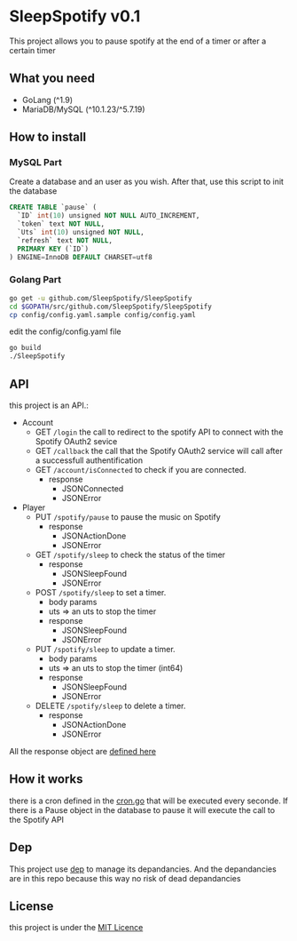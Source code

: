 # SleepSpotify v0.1
This project allows you to pause spotify at the end of a timer or after a certain timer

## What you need
- GoLang (^1.9)
- MariaDB/MySQL (^10.1.23/^5.7.19)

## How to install
### MySQL Part

Create a database and an user as you wish. After that, use this script to init the database

```sql
CREATE TABLE `pause` (
  `ID` int(10) unsigned NOT NULL AUTO_INCREMENT,
  `token` text NOT NULL,
  `Uts` int(10) unsigned NOT NULL,
  `refresh` text NOT NULL,
  PRIMARY KEY (`ID`)
) ENGINE=InnoDB DEFAULT CHARSET=utf8
```

### Golang Part
```bash
go get -u github.com/SleepSpotify/SleepSpotify
cd $GOPATH/src/github.com/SleepSpotify/SleepSpotify
cp config/config.yaml.sample config/config.yaml
```

edit the config/config.yaml file

```bash
go build
./SleepSpotify
```

## API
this project is an API.:
- Account
  - GET `/login` the call to redirect to the spotify API to connect with the Spotify OAuth2 sevice
  - GET `/callback` the call that the Spotify OAuth2 service will call after a successfull authentification
  - GET `/account/isConnected` to check if you are connected.
    - response
      - JSONConnected
      - JSONError
- Player
  - PUT `/spotify/pause` to pause the music on Spotify
    - response
      - JSONActionDone
      - JSONError
  - GET `/spotify/sleep` to check the status of the timer
    - response
      - JSONSleepFound
      - JSONError
  - POST `/spotify/sleep` to set a timer.
    -  body params
      - uts => an uts to stop the timer  
    - response
      - JSONSleepFound
      - JSONError
  - PUT `/spotify/sleep` to update a timer.
    -  body params
      - uts => an uts to stop the timer (int64)
    - response
      - JSONSleepFound
      - JSONError
  - DELETE `/spotify/sleep` to delete a timer.
    - response
      - JSONActionDone
      - JSONError

All the response object are [defined here](https://github.com/SleepSpotify/SleepSpotify/blob/master/controler/json.go)

## How it works
there is a cron defined in the [cron.go](https://github.com/SleepSpotify/SleepSpotify/blob/master/cron.go) that will be executed every seconde. If there is a Pause object in the database to pause it will execute the call to the Spotify API

## Dep
This project use [dep](https://github.com/golang/dep) to manage its depandancies.
And the depandancies are in this repo because this way no risk of dead depandancies

## License
this project is under the [MIT Licence](https://github.com/SleepSpotify/SleepSpotify/blob/master/LICENSE)
